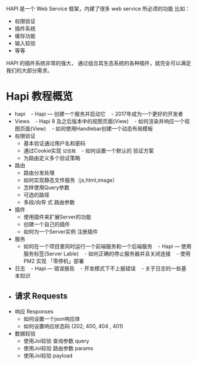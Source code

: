 
HAPI 是一个 Web Service 框架，内建了很多 web service 所必须的功能 比如：

- 权限验证
- 插件系统
- 缓存功能
- 输入较验
- 等等


HAPI 的插件系统非常的强大， 通过组合其生态系统的各种插件，就完全可以满足我们的大部分需求。

# Hapi 教程概览

- hapi
    - Hapi — 创建一个服务并启动它
    - 2017年成为一个更好的开发者
- Views
    - Hapi 9 及之后版本中的视图页面(View) 
    - 如何渲染并响应一个视图页面(View)
    - 如何使用Handlebar创建一个动态布局模板
- 权限验证
    - 基本验证通过用户名和密码
    - 通过Cookie实现 `记住我`
    - 如何设置一个默认的 验证方案
    - 为路由定义多个验证策略
- 路由
    - 路由分发处理
    - 如何实现静态文件服务（js,html,image）
    - 怎样使用Query参数
    - 可选的路径
    - 多段/向导 式 路由参数
- 插件
    - 使用插件来扩展Server的功能
    - 创建一个自己的插件
    - 如何为一个Server实例 注册插件
- 服务
    - 如何在一个项目里同时运行一个前端服务和一个后端服务
    - Hapi — 使用服务标签(Server Lable)
    - 如何正确的停止服务器并且关闭连接
    - 使用 PM2 实现 「零停机」部署
- 日志
    - Hapi — 错误报告
    - 开发模式下不上报错误
    - 关于日志的一些基本知识
- 请求 Requests
    -
- 响应 Responses
    - 如何设置一个json响应体
    - 如何设置响应状态码 (202, 400, 404 , 401)
- 数据较验
    - 使用Joi较验 查询参数 query
    - 使用Joi较验 路由参数 params
    - 使用Joi较验 payload


